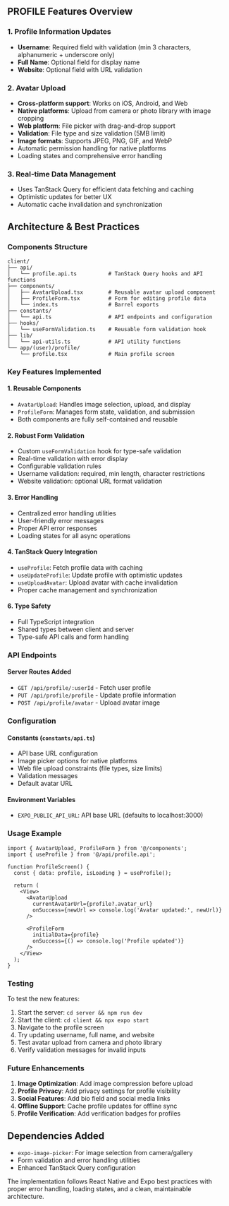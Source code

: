 ## PROFILE Features Overview

### 1. Profile Information Updates

- **Username**: Required field with validation (min 3 characters, alphanumeric + underscore only)
- **Full Name**: Optional field for display name
- **Website**: Optional field with URL validation

### 2. Avatar Upload

- **Cross-platform support**: Works on iOS, Android, and Web
- **Native platforms**: Upload from camera or photo library with image cropping
- **Web platform**: File picker with drag-and-drop support
- **Validation**: File type and size validation (5MB limit)
- **Image formats**: Supports JPEG, PNG, GIF, and WebP
- Automatic permission handling for native platforms
- Loading states and comprehensive error handling

### 3. Real-time Data Management

- Uses TanStack Query for efficient data fetching and caching
- Optimistic updates for better UX
- Automatic cache invalidation and synchronization

## Architecture & Best Practices

### Components Structure

```
client/
├── api/
│   └── profile.api.ts          # TanStack Query hooks and API functions
├── components/
│   ├── AvatarUpload.tsx        # Reusable avatar upload component
│   ├── ProfileForm.tsx         # Form for editing profile data
│   └── index.ts                # Barrel exports
├── constants/
│   └── api.ts                  # API endpoints and configuration
├── hooks/
│   └── useFormValidation.ts    # Reusable form validation hook
├── lib/
│   └── api-utils.ts            # API utility functions
└── app/(user)/profile/
    └── profile.tsx             # Main profile screen
```

### Key Features Implemented

#### 1. **Reusable Components**

- `AvatarUpload`: Handles image selection, upload, and display
- `ProfileForm`: Manages form state, validation, and submission
- Both components are fully self-contained and reusable

#### 2. **Robust Form Validation**

- Custom `useFormValidation` hook for type-safe validation
- Real-time validation with error display
- Configurable validation rules
- Username validation: required, min length, character restrictions
- Website validation: optional URL format validation

#### 3. **Error Handling**

- Centralized error handling utilities
- User-friendly error messages
- Proper API error responses
- Loading states for all async operations

#### 4. **TanStack Query Integration**

- `useProfile`: Fetch profile data with caching
- `useUpdateProfile`: Update profile with optimistic updates
- `useUploadAvatar`: Upload avatar with cache invalidation
- Proper cache management and synchronization

#### 6. **Type Safety**

- Full TypeScript integration
- Shared types between client and server
- Type-safe API calls and form handling

### API Endpoints

#### Server Routes Added

- `GET /api/profile/:userId` - Fetch user profile
- `PUT /api/profile/profile` - Update profile information
- `POST /api/profile/avatar` - Upload avatar image

### Configuration

#### Constants (`constants/api.ts`)

- API base URL configuration
- Image picker options for native platforms
- Web file upload constraints (file types, size limits)
- Validation messages
- Default avatar URL

#### Environment Variables

- `EXPO_PUBLIC_API_URL`: API base URL (defaults to localhost:3000)

### Usage Example

```tsx
import { AvatarUpload, ProfileForm } from '@/components';
import { useProfile } from '@/api/profile.api';

function ProfileScreen() {
  const { data: profile, isLoading } = useProfile();

  return (
    <View>
      <AvatarUpload
        currentAvatarUrl={profile?.avatar_url}
        onSuccess={newUrl => console.log('Avatar updated:', newUrl)}
      />

      <ProfileForm
        initialData={profile}
        onSuccess={() => console.log('Profile updated')}
      />
    </View>
  );
}
```

### Testing

To test the new features:

1. Start the server: `cd server && npm run dev`
2. Start the client: `cd client && npx expo start`
3. Navigate to the profile screen
4. Try updating username, full name, and website
5. Test avatar upload from camera and photo library
6. Verify validation messages for invalid inputs

### Future Enhancements

1. **Image Optimization**: Add image compression before upload
2. **Profile Privacy**: Add privacy settings for profile visibility
3. **Social Features**: Add bio field and social media links
4. **Offline Support**: Cache profile updates for offline sync
5. **Profile Verification**: Add verification badges for profiles

## Dependencies Added

- `expo-image-picker`: For image selection from camera/gallery
- Form validation and error handling utilities
- Enhanced TanStack Query configuration

The implementation follows React Native and Expo best practices with proper error handling, loading states, and a clean, maintainable architecture.
